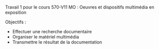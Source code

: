 Travail 1 pour le cours 570-V11 MO : 
Oeuvres et dispositifs multimédia en exposition

Objectifs :
<ul>
<li>Effectuer une recherche documentaire</li>
<li>Organiser le matériel multimédia</li>
<li>Transmettre le résultat de la documentation</li>
</ul>
